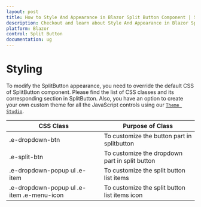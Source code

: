 ```yaml
---
layout: post
title: How to Style And Appearance in Blazor Split Button Component | Syncfusion
description: Checkout and learn about Style And Appearance in Blazor Split Button component of Syncfusion, and more details.
platform: Blazor
control: Split Button
documentation: ug
---
```


# Styling

To modify the SplitButton appearance, you need to override the default CSS of SplitButton component. Please find the list of CSS classes and its corresponding section in SplitButton. Also, you have an option to create your own custom theme for all the JavaScript controls using our [`Theme Studio`](https://ej2.syncfusion.com/themestudio/?theme=material).

CSS Class | Purpose of Class
-----|-----
|.e-dropdown-btn|To customize the button part in splitbutton
|.e-split-btn|To customize the dropdown part in split button
|.e-dropdown-popup ul .e-item|To customize the split button list items
|.e-dropdown-popup ul .e-item .e-menu-icon |To customize the split button list items icon